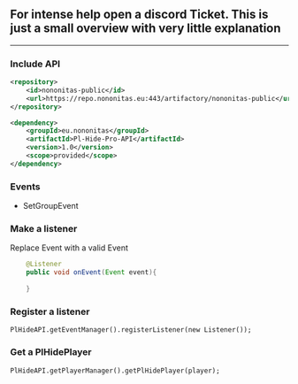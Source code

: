
## For intense help open a discord Ticket. This is just a small overview with very little explanation

***

### Include API 


```xml
<repository>
    <id>nononitas-public</id>
    <url>https://repo.nononitas.eu:443/artifactory/nononitas-public</url>
</repository>

<dependency>
    <groupId>eu.nononitas</groupId>
    <artifactId>Pl-Hide-Pro-API</artifactId>
    <version>1.0</version>
    <scope>provided</scope>
</dependency>
```

### Events

* SetGroupEvent

### Make a listener

Replace Event with a valid Event

```java
    @Listener
    public void onEvent(Event event){
        
    }
```

### Register a listener

`PlHideAPI.getEventManager().registerListener(new Listener());`

### Get a PlHidePlayer

`PlHideAPI.getPlayerManager().getPlHidePlayer(player);`

